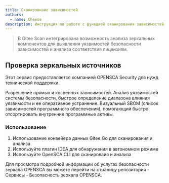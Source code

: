 ```yaml
---
title: Сканировнаие зависимостей
authors:
  - name: Cheese
description: Инструкция по работе с функцией сканирования зависимостей кода запроса на слияние
---
```


> В Gitee Scan интегрирована возможность анализа зеркальных компонентов для выявления уязвимостей безопасности зависимостей и анализа соответствия лицензиям.

## Проверка зеркальных источников

Этот сервис предоставляется компанией OPENSCA Security для нужд технической поддержки.

Разрешение прямых и косвенных зависимостей.
Анализ уязвимостей системы безопасности, быстрое определение диапазона влияния уязвимости и ее оперативное устранение.
Визуальный SBOM (список зависимостей программного обеспечения), помогающий быстро отсортировать внутренние программные активы.

### Использование

1. Использование конвейера данных Gitee Go для сканирования и анализа
2. Используйте плагин IDEA для обнаружения в автономном режиме
3. Используйте OpenSCA CLI для сканироваия и анализа

Для просмотра подробной информации об услугах безопасности зеркала OPENSCA вы можете перейти на страницу репозитория - Сервисы - Безопасность зеркала OPENSCA.